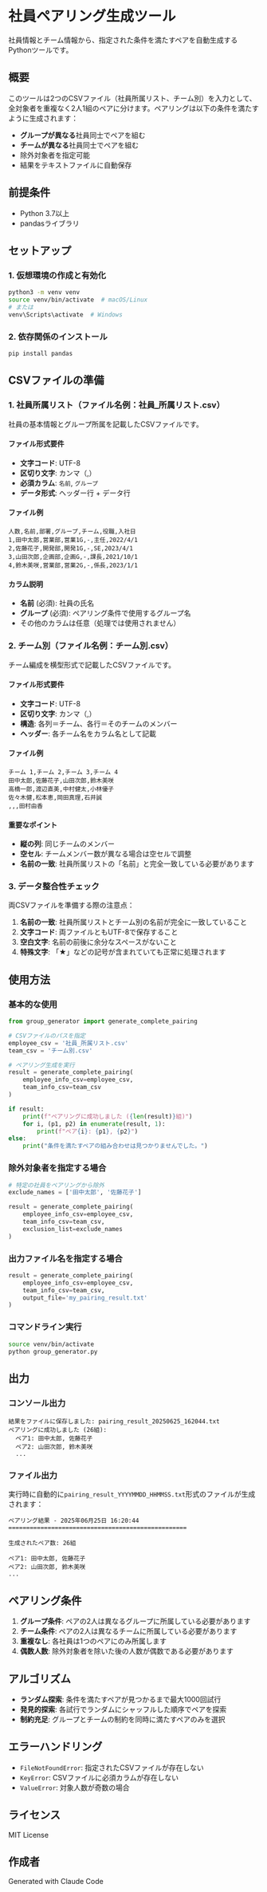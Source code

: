 # 社員ペアリング生成ツール

社員情報とチーム情報から、指定された条件を満たすペアを自動生成するPythonツールです。

## 概要

このツールは2つのCSVファイル（社員所属リスト、チーム別）を入力として、全対象者を重複なく2人1組のペアに分けます。ペアリングは以下の条件を満たすように生成されます：

- **グループが異なる**社員同士でペアを組む
- **チームが異なる**社員同士でペアを組む
- 除外対象者を指定可能
- 結果をテキストファイルに自動保存

## 前提条件

- Python 3.7以上
- pandasライブラリ

## セットアップ

### 1. 仮想環境の作成と有効化

```bash
python3 -m venv venv
source venv/bin/activate  # macOS/Linux
# または
venv\Scripts\activate  # Windows
```

### 2. 依存関係のインストール

```bash
pip install pandas
```

## CSVファイルの準備

### 1. 社員所属リスト（ファイル名例：社員_所属リスト.csv）

社員の基本情報とグループ所属を記載したCSVファイルです。

#### ファイル形式要件
- **文字コード**: UTF-8
- **区切り文字**: カンマ（,）
- **必須カラム**: `名前`, `グループ`
- **データ形式**: ヘッダー行 + データ行

#### ファイル例
```csv
人数,名前,部署,グループ,チーム,役職,入社日
1,田中太郎,営業部,営業1G,-,主任,2022/4/1
2,佐藤花子,開発部,開発1G,-,SE,2023/4/1
3,山田次郎,企画部,企画G,-,課長,2021/10/1
4,鈴木美咲,営業部,営業2G,-,係長,2023/1/1
```

#### カラム説明
- **名前** (必須): 社員の氏名
- **グループ** (必須): ペアリング条件で使用するグループ名
- その他のカラムは任意（処理では使用されません）

### 2. チーム別（ファイル名例：チーム別.csv）

チーム編成を横型形式で記載したCSVファイルです。

#### ファイル形式要件
- **文字コード**: UTF-8
- **区切り文字**: カンマ（,）
- **構造**: 各列＝チーム、各行＝そのチームのメンバー
- **ヘッダー**: 各チーム名をカラム名として記載

#### ファイル例
```csv
チーム 1,チーム 2,チーム 3,チーム 4
田中太郎,佐藤花子,山田次郎,鈴木美咲
高橋一郎,渡辺直美,中村健太,小林優子
佐々木健,松本恵,岡田真理,石井誠
,,,田村由香
```

#### 重要なポイント
- **縦の列**: 同じチームのメンバー
- **空セル**: チームメンバー数が異なる場合は空セルで調整
- **名前の一致**: 社員所属リストの「名前」と完全一致している必要があります

### 3. データ整合性チェック

両CSVファイルを準備する際の注意点：

1. **名前の一致**: 社員所属リストとチーム別の名前が完全に一致していること
2. **文字コード**: 両ファイルともUTF-8で保存すること
3. **空白文字**: 名前の前後に余分なスペースがないこと
4. **特殊文字**: 「★」などの記号が含まれていても正常に処理されます

## 使用方法

### 基本的な使用

```python
from group_generator import generate_complete_pairing

# CSVファイルのパスを指定
employee_csv = '社員_所属リスト.csv'
team_csv = 'チーム別.csv'

# ペアリング生成を実行
result = generate_complete_pairing(
    employee_info_csv=employee_csv,
    team_info_csv=team_csv
)

if result:
    print(f"ペアリングに成功しました ({len(result)}組)")
    for i, (p1, p2) in enumerate(result, 1):
        print(f"ペア{i}: {p1}, {p2}")
else:
    print("条件を満たすペアの組み合わせは見つかりませんでした。")
```

### 除外対象者を指定する場合

```python
# 特定の社員をペアリングから除外
exclude_names = ['田中太郎', '佐藤花子']

result = generate_complete_pairing(
    employee_info_csv=employee_csv,
    team_info_csv=team_csv,
    exclusion_list=exclude_names
)
```

### 出力ファイル名を指定する場合

```python
result = generate_complete_pairing(
    employee_info_csv=employee_csv,
    team_info_csv=team_csv,
    output_file='my_pairing_result.txt'
)
```

### コマンドライン実行

```bash
source venv/bin/activate
python group_generator.py
```

## 出力

### コンソール出力

```
結果をファイルに保存しました: pairing_result_20250625_162044.txt
ペアリングに成功しました (26組):
  ペア1: 田中太郎, 佐藤花子
  ペア2: 山田次郎, 鈴木美咲
  ...
```

### ファイル出力

実行時に自動的に`pairing_result_YYYYMMDD_HHMMSS.txt`形式のファイルが生成されます：

```
ペアリング結果 - 2025年06月25日 16:20:44
==================================================

生成されたペア数: 26組

ペア1: 田中太郎, 佐藤花子
ペア2: 山田次郎, 鈴木美咲
...
```

## ペアリング条件

1. **グループ条件**: ペアの2人は異なるグループに所属している必要があります
2. **チーム条件**: ペアの2人は異なるチームに所属している必要があります
3. **重複なし**: 各社員は1つのペアにのみ所属します
4. **偶数人数**: 除外対象者を除いた後の人数が偶数である必要があります

## アルゴリズム

- **ランダム探索**: 条件を満たすペアが見つかるまで最大1000回試行
- **発見的探索**: 各試行でランダムにシャッフルした順序でペアを探索
- **制約充足**: グループとチームの制約を同時に満たすペアのみを選択

## エラーハンドリング

- `FileNotFoundError`: 指定されたCSVファイルが存在しない
- `KeyError`: CSVファイルに必須カラムが存在しない
- `ValueError`: 対象人数が奇数の場合

## ライセンス

MIT License

## 作成者

Generated with Claude Code
